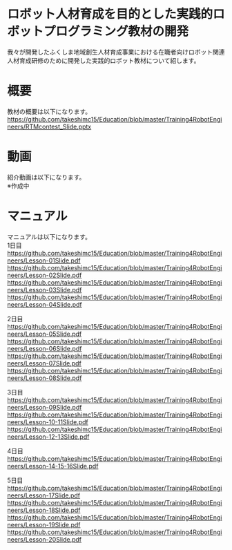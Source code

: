 # ロボット人材育成を目的とした実践的ロボットプログラミング教材の開発
我々が開発したふくしま地域創生人材育成事業における在職者向けロボット関連人材育成研修のために開発した実践的ロボット教材について紹します。

# 概要
教材の概要は以下になります。  
https://github.com/takeshimc15/Education/blob/master/Training4RobotEngineers/RTMcontest_Slide.pptx  

# 動画
紹介動画は以下になります。  
※作成中


# マニュアル
マニュアルは以下になります。  
1日目  
https://github.com/takeshimc15/Education/blob/master/Training4RobotEngineers/Lesson-01Slide.pdf  
https://github.com/takeshimc15/Education/blob/master/Training4RobotEngineers/Lesson-02Slide.pdf  
https://github.com/takeshimc15/Education/blob/master/Training4RobotEngineers/Lesson-03Slide.pdf  
https://github.com/takeshimc15/Education/blob/master/Training4RobotEngineers/Lesson-04Slide.pdf  

2日目  
https://github.com/takeshimc15/Education/blob/master/Training4RobotEngineers/Lesson-05Slide.pdf  
https://github.com/takeshimc15/Education/blob/master/Training4RobotEngineers/Lesson-06Slide.pdf  
https://github.com/takeshimc15/Education/blob/master/Training4RobotEngineers/Lesson-07Slide.pdf  
https://github.com/takeshimc15/Education/blob/master/Training4RobotEngineers/Lesson-08Slide.pdf  

3日目  
https://github.com/takeshimc15/Education/blob/master/Training4RobotEngineers/Lesson-09Slide.pdf  
https://github.com/takeshimc15/Education/blob/master/Training4RobotEngineers/Lesson-10-11Slide.pdf  
https://github.com/takeshimc15/Education/blob/master/Training4RobotEngineers/Lesson-12-13Slide.pdf  

4日目  
https://github.com/takeshimc15/Education/blob/master/Training4RobotEngineers/Lesson-14-15-16Slide.pdf  

5日目  
https://github.com/takeshimc15/Education/blob/master/Training4RobotEngineers/Lesson-17Slide.pdf  
https://github.com/takeshimc15/Education/blob/master/Training4RobotEngineers/Lesson-18Slide.pdf  
https://github.com/takeshimc15/Education/blob/master/Training4RobotEngineers/Lesson-19Slide.pdf  
https://github.com/takeshimc15/Education/blob/master/Training4RobotEngineers/Lesson-20Slide.pdf  

